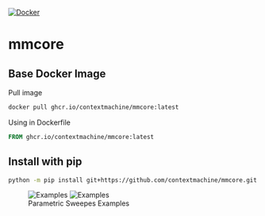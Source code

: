 [![Docker](https://github.com/contextmachine/mmcore/actions/workflows/docker-publish.yml/badge.svg)](https://github.com/contextmachine/mmcore/actions/workflows/docker-publish.yml)
# mmcore


## Base Docker Image
Pull image
```bash
docker pull ghcr.io/contextmachine/mmcore:latest
```
Using in Dockerfile
```dockerfile
FROM ghcr.io/contextmachine/mmcore:latest
```
## Install with pip
```bash
python -m pip install git+https://github.com/contextmachine/mmcore.git
```



<figure>
<img class="displayed-img" alt="Examples" src="https://s246vla.storage.yandex.net/rdisk/702b831ac9f89a6f431798ed70bb9e442821cea60a68380e647738a9ee071fbd/648ec3c7/0LN070JVRer5c9xeLSjDLiCjMQKqv0vxpY--X-godpcsHVo_C5Y5RZsiFao3UJAkfgR8jY6HHadvrqs80PrXFg==?uid=141314902&filename=Screenshot%202023-06-18%20at%2003.23.41.png&disposition=inline&hash=&limit=0&content_type=image%2Fpng&owner_uid=141314902&fsize=534767&hid=20aa88f52711ed920672ccb1f047c337&media_type=image&tknv=v2&etag=c317f5eded3ebe91da9414abe1ac330f&rtoken=DoC6NDrk4M7c&force_default=yes&ycrid=na-29bdc725ea0ef2aba43369fbdc79b189-downloader7h&ts=5fe636ad33fc0&s=373356233277ef5eee4ac784b27d057c14c01bd74e05f3428faa5ea8b5ea204b&pb=U2FsdGVkX1_z4RTghugqpPLXeJwIeKwk4Vvp1DS7l9ME0LHNT-N8vYr-wOJDlwdFjM1byWnqliSkxK1fkDNvlE2hewRxHsHrNvGpNOJU-VU" />

<img class="displayed-img" alt="Examples" src="https://downloader.disk.yandex.ru/preview/26b6aa012f295116e49ea01a6b979888cbdfe36ec1a8a82dade31e2c68554296/648ec56d/1PtBsEqXKP1JKP6WCfZ_scoGgEpUBmzmMerEy2TCSReL53PWMO6Eg5nOfeEtNnpgBl1gNJ6XjTHm5yqIRZf5DA%3D%3D?uid=0&filename=Screenshot%202023-06-18%20at%2003.35.29.png&disposition=inline&hash=&limit=0&content_type=image%2Fpng&owner_uid=0&tknv=v2&size=4112x2346"/>
 <figcaption>Parametric Sweepes Examples</figcaption>
</figure>

